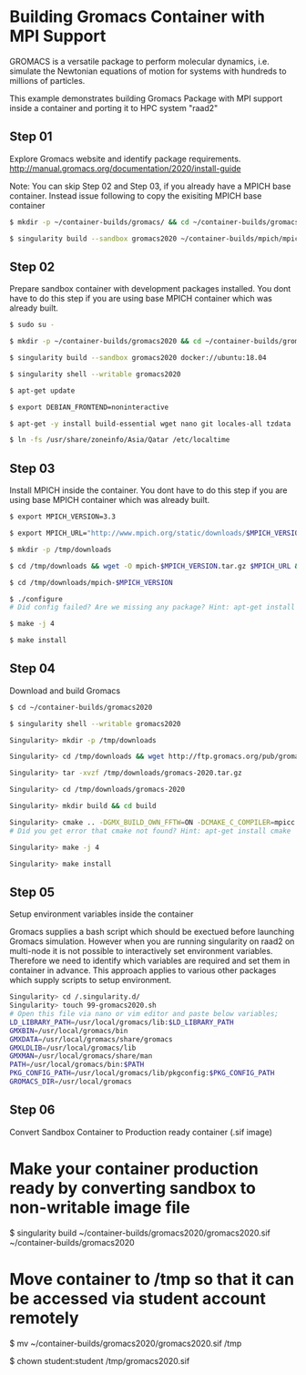 # Building Gromacs Container with MPI Support

GROMACS is a versatile package to perform molecular dynamics, i.e. simulate the Newtonian equations of motion for systems with hundreds to millions of particles.

This example demonstrates building Gromacs Package with MPI support inside a container and porting it to HPC system "raad2"


## Step 01
Explore Gromacs website and identify package requirements.
http://manual.gromacs.org/documentation/2020/install-guide

Note: You can skip Step 02 and Step 03, if you already have a MPICH base container. Instead issue following to copy the exisiting MPICH base container
```sh
$ mkdir -p ~/container-builds/gromacs/ && cd ~/container-builds/gromacs/

$ singularity build --sandbox gromacs2020 ~/container-builds/mpich/mpich33
```

## Step 02
Prepare sandbox container with development packages installed. You dont have to do this step if you are using base MPICH container which was already built.

```sh
$ sudo su - 

$ mkdir -p ~/container-builds/gromacs2020 && cd ~/container-builds/gromacs2020

$ singularity build --sandbox gromacs2020 docker://ubuntu:18.04

$ singularity shell --writable gromacs2020

$ apt-get update

$ export DEBIAN_FRONTEND=noninteractive

$ apt-get -y install build-essential wget nano git locales-all tzdata

$ ln -fs /usr/share/zoneinfo/Asia/Qatar /etc/localtime
```

## Step 03
Install MPICH inside the container. You dont have to do this step if you are using base MPICH container which was already built.
```sh
$ export MPICH_VERSION=3.3

$ export MPICH_URL="http://www.mpich.org/static/downloads/$MPICH_VERSION/mpich-$MPICH_VERSION.tar.gz"

$ mkdir -p /tmp/downloads

$ cd /tmp/downloads && wget -O mpich-$MPICH_VERSION.tar.gz $MPICH_URL && tar xzf mpich-$MPICH_VERSION.tar.gz

$ cd /tmp/downloads/mpich-$MPICH_VERSION

$ ./configure
# Did config failed? Are we missing any package? Hint: apt-get install gfortran

$ make -j 4

$ make install
```

## Step 04
Download and build Gromacs
```sh
$ cd ~/container-builds/gromacs2020

$ singularity shell --writable gromacs2020

Singularity> mkdir -p /tmp/downloads

Singularity> cd /tmp/downloads && wget http://ftp.gromacs.org/pub/gromacs/gromacs-2020.tar.gz

Singularity> tar -xvzf /tmp/downloads/gromacs-2020.tar.gz

Singularity> cd /tmp/downloads/gromacs-2020

Singularity> mkdir build && cd build

Singularity> cmake .. -DGMX_BUILD_OWN_FFTW=ON -DCMAKE_C_COMPILER=mpicc -DCMAKE_CXX_COMPILER=mpicxx -DGMX_MPI=on
# Did you get error that cmake not found? Hint: apt-get install cmake

Singularity> make -j 4

Singularity> make install
```

## Step 05
Setup environment variables inside the container

Gromacs supplies a bash script which should be exectued before launching Gromacs simulation.
However when you are running singularity on raad2 on multi-node it is not possible to interactively set environment variables. Therefore we need to identify which variables are required and set them in container in advance. This approach applies to various other packages which supply scripts to setup environment.

```sh
Singularity> cd /.singularity.d/
Singularity> touch 99-gromacs2020.sh
# Open this file via nano or vim editor and paste below variables;
LD_LIBRARY_PATH=/usr/local/gromacs/lib:$LD_LIBRARY_PATH
GMXBIN=/usr/local/gromacs/bin
GMXDATA=/usr/local/gromacs/share/gromacs
GMXLDLIB=/usr/local/gromacs/lib
GMXMAN=/usr/local/gromacs/share/man
PATH=/usr/local/gromacs/bin:$PATH
PKG_CONFIG_PATH=/usr/local/gromacs/lib/pkgconfig:$PKG_CONFIG_PATH
GROMACS_DIR=/usr/local/gromacs
```

## Step 06

Convert Sandbox Container to Production ready container (.sif image)

# Make your container production ready by converting sandbox to non-writable image file
$ singularity build ~/container-builds/gromacs2020/gromacs2020.sif ~/container-builds/gromacs2020

# Move container to /tmp so that it can be accessed via student account remotely

$ mv ~/container-builds/gromacs2020/gromacs2020.sif /tmp

$ chown student:student /tmp/gromacs2020.sif
